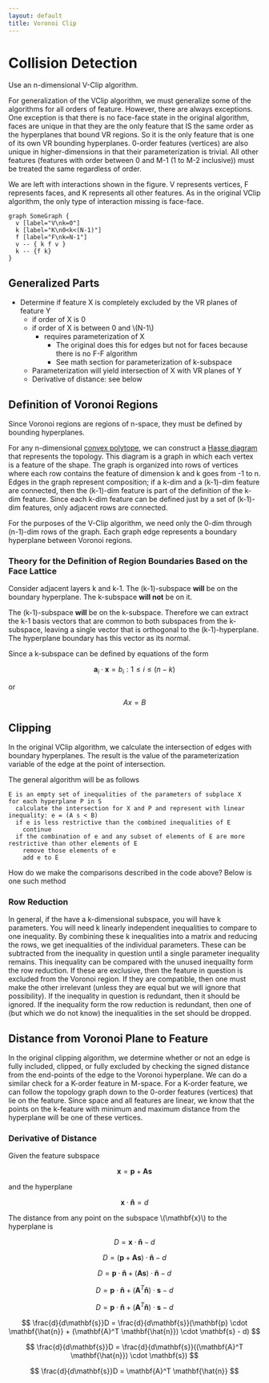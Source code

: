 ```yaml
---
layout: default
title: Voronoi Clip
---
```


# Collision Detection

Use an n-dimensional V-Clip algorithm.

For generalization of the VClip algorithm, we must generalize some of the algorithms for all orders of feature.
However, there are always exceptions.
One exception is that there is no face-face state in the original algorithm, faces are unique in 
that they are the only feature that IS the same order as the hyperplanes that bound VR regions.
So it is the only feature that is one of its own VR bounding hyperplanes.
0-order features (vertices) are also unique in higher-dimensions in that their parameterization is trivial.
All other features (features with order between 0 and M-1 (1 to M-2 inclusive)) must be treated the
same regardless of order.

We are left with interactions shown in the figure.
V represents vertices, F represents faces, and K represents all other features.
As in the original VClip algorithm, the only type of interaction missing is face-face.

    graph SomeGraph {
      v [label="V\nk=0"]
      k [label="K\n0<k<(N-1)"]
      f [label="F\nk=N-1"]
      v -- { k f v }
      k -- {f k}
    }
    
## Generalized Parts

* Determine if feature X is completely excluded by the VR planes of feature Y
  * if order of X is 0
  * if order of X is between 0 and \\(N-1\\)
    * requires parameterization of X
      * The original does this for edges but not for faces because there is no F-F algorithm
      * See math section for parameterization of k-subspace 
   * Parameterization will yield intersection of X with VR planes of Y
   * Derivative of distance: see below

## Definition of Voronoi Regions

Since Voronoi regions are regions of n-space, they must be defined by bounding hyperplanes.

For any n-dimensional [convex polytope](http://en.wikipedia.org/wiki/Convex_polytope#Properties), 
we can construct a [Hasse diagram](http://en.wikipedia.org/wiki/Hasse_diagram) that represents the topology.
This diagram is a graph in which each vertex is a feature of the shape.
The graph is organized into rows of vertices where each row contains the feature of dimension k and k goes from -1 to n.
Edges in the graph represent composition; if a k-dim and a (k-1)-dim feature are connected, then the (k-1)-dim feature is part of the definition of the k-dim feature.
Since each k-dim feature can be defined just by a set of (k-1)-dim features, only adjacent rows are connected.

For the purposes of the V-Clip algorithm, we need only the 0-dim through (n-1)-dim rows of the graph.
Each graph edge represents a boundary hyperplane between Voronoi regions.

### Theory for the Definition of Region Boundaries Based on the Face Lattice

Consider adjacent layers k and k-1.
The (k-1)-subspace __will__ be on the boundary hyperplane.
The k-subspace __will not__ be on it.

The (k-1)-subspace __will__ be on the k-subspace.
Therefore we can extract the k-1 basis vectors that are common to both subspaces from the k-subspace, leaving a single vector that is orthogonal to the (k-1)-hyperplane.
The hyperplane boundary has this vector as its normal.

Since a k-subspace can be defined by equations of the form

$$
\mathbf{a}_i \cdot \mathbf{x} = b_i : 1 \le i \le (n-k)
$$

or

$$
Ax = B
$$

## Clipping

In the original VClip algorithm, we calculate the intersection of edges with boundary hyperplanes. The result is the value of the parameterization variable of the edge at the point of intersection.

The general algorithm will be as follows

    E is an empty set of inequalities of the parameters of subplace X
    for each hyperplane P in S
      calculate the intersection for X and P and represent with linear inequality: e = (A s < B)
      if e is less restrictive than the combined inequalities of E
        continue
      if the combination of e and any subset of elements of E are more restrictive than other elements of E
        remove those elements of e
        add e to E

How do we make the comparisons described in the code above?
Below is one such method

### Row Reduction

In general, if the have a k-dimensional subspace, you will have k parameters.
You will need k linearly independent inequalities to compare to one inequality.
By combining these k inequalities into a matrix and reducing the rows, we get inequalities of the individual parameters.
These can be subtracted from the inequality in question until a single parameter inequality remains.
This inequality can be compared with the unused inequailty form the row reduction.
If these are exclusive, then the feature in question is excluded from the Voronoi region.
If they are compatible, then one must make the other irrelevant (unless they are equal but we will ignore that possibility).
If the inequality in question is redundant, then it should be ignored.
If the inequality form the row reduction is redundant, then one of (but which we do not know) the inequalities in the set should be dropped.

## Distance from Voronoi Plane to Feature

In the original clipping algorithm, we determine whether or not an edge is fully included, clipped, or fully excluded by checking the signed distance from the end-points of the edge to the Voronoi hyperplane.
We can do a similar check for a K-order feature in M-space.
For a K-order feature, we can follow the topology graph down to the 0-order features (vertices) that lie on the feature.
Since space and all features are linear, we know that the points on the k-feature with minimum and maximum distance from the hyperplane will be one of these vertices.

### Derivative of Distance

Given the feature subspace


$$
\mathbf{x}=\mathbf{p} + \mathbf{A}\mathbf{s}
$$


and the hyperplane


$$
\mathbf{x} \cdot \mathbf{\hat{n}} = d
$$


The distance from any point on the subspace \\(\mathbf{x}\\) to the hyperplane is


$$
D = \mathbf{x} \cdot \mathbf{\hat{n}} - d
$$



$$
D = (\mathbf{p} + \mathbf{A}\mathbf{s}) \cdot \mathbf{\hat{n}} - d
$$



$$
D = \mathbf{p} \cdot \mathbf{\hat{n}} + (\mathbf{A}\mathbf{s}) \cdot \mathbf{\hat{n}} - d
$$



$$
D = \mathbf{p} \cdot \mathbf{\hat{n}} + (\mathbf{A}^T \mathbf{\hat{n}}) \cdot \mathbf{s} - d
$$



$$
D = \mathbf{p} \cdot \mathbf{\hat{n}} + (\mathbf{A}^T \mathbf{\hat{n}}) \cdot \mathbf{s} - d
$$



$$
\frac{d}{d\mathbf{s}}D = \frac{d}{d\mathbf{s}}(\mathbf{p} \cdot \mathbf{\hat{n}} + (\mathbf{A}^T \mathbf{\hat{n}}) \cdot \mathbf{s} - d)
$$



$$
\frac{d}{d\mathbf{s}}D = \frac{d}{d\mathbf{s}}((\mathbf{A}^T \mathbf{\hat{n}}) \cdot \mathbf{s})
$$



$$
\frac{d}{d\mathbf{s}}D = \mathbf{A}^T \mathbf{\hat{n}}
$$



